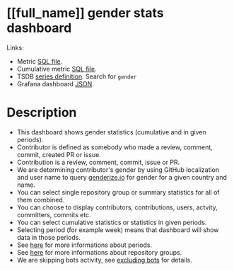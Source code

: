 <h1 id="dashboard-header">[[full_name]] gender stats dashboard</h1>
<p>Links:</p>
<ul>
<li>Metric <a href="https://github.com/cncf/devstats/blob/master/metrics/shared/gender.sql" target="_blank">SQL file</a>.</li>
<li>Cumulative metric <a href="https://github.com/cncf/devstats/blob/master/metrics/shared/gender_cum.sql" target="_blank">SQL file</a>.</li>
<li>TSDB <a href="https://github.com/cncf/devstats/blob/master/metrics/shared/metrics.yaml" target="_blank">series definition</a>. Search for <code>gender</code></li>
<li>Grafana dashboard <a href="https://github.com/cncf/devstats/blob/master/grafana/dashboards/[[lower_name]]/gender-stats.json" target="_blank">JSON</a>.</li>
</ul>
<h1 id="description">Description</h1>
<ul>
<li>This dashboard shows gender statistics (cumulative and in given periods).</li>
<li>Contributor is defined as somebody who made a review, comment, commit, created PR or issue.</li>
<li>Contribution is a review, comment, commit, issue or PR.</li>
<li>We are determining contributor's gender by using GitHub localization and user name to query <a href="https://store.genderize.io" target="_blank">genderize.io</a> for gender for a given country and name.</li>
<li>You can select single repository group or summary statistics for all of them combined.</li>
<li>You can choose to display contributors, contributions, users, actvity, committers, commits etc.</li>
<li>You can select cumulative statistics or statistics in given periods.</li>
<li>Selecting period (for example week) means that dashboard will show data in those periods.</li>
<li>See <a href="https://github.com/cncf/devstats/blob/master/docs/periods.md" target="_blank">here</a> for more informations about periods.</li>
<li>See <a href="https://github.com/cncf/devstats/blob/master/docs/repository_groups.md" target="_blank">here</a> for more informations about repository groups.</li>
<li>We are skipping bots activity, see <a href="https://github.com/cncf/devstats/blob/master/docs/excluding_bots.md" target="_blank">excluding bots</a> for details.</li>
</ul>
